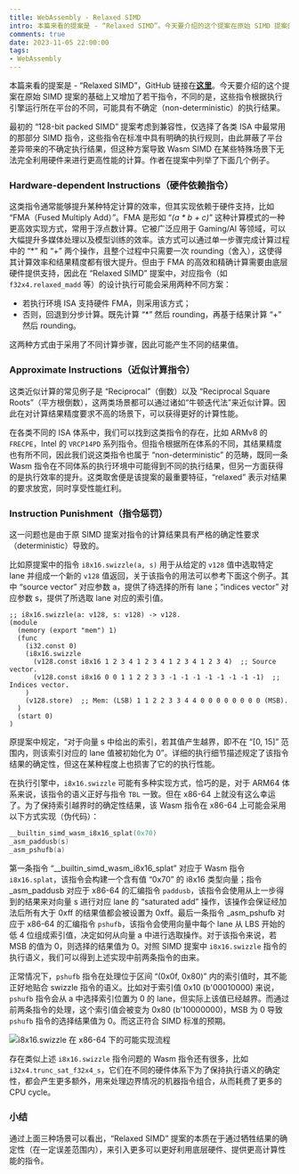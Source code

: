 ```yaml
---
title: WebAssembly - Relaxed SIMD
intro: 本篇来看的提案是 - “Relaxed SIMD”。今天要介绍的这个提案在原始 SIMD 提案的基础上又增加了若干指令，不同的是，这些指令根据执行引擎运行所在平台的不同，可能具有不确定（non-deterministic）的执行结果。
comments: true
date: 2023-11-05 22:00:00
tags:
- WebAssembly
---
```


本篇来看的提案是 - “Relaxed SIMD”，GitHub 链接在<b>[这里](https://github.com/WebAssembly/relaxed-simd/blob/main/proposals/relaxed-simd/Overview.md)</b>。今天要介绍的这个提案在原始 SIMD 提案的基础上又增加了若干指令，不同的是，这些指令根据执行引擎运行所在平台的不同，可能具有不确定（non-deterministic）的执行结果。

最初的 “128-bit packed SIMD” 提案考虑到兼容性，仅选择了各类 ISA 中最常用的那部分 SIMD 指令，这些指令在标准中具有明确的执行规则，由此屏蔽了平台差异带来的不确定执行结果，但这种方案导致 Wasm SIMD 在某些特殊场景下无法完全利用硬件来进行更高性能的计算。作者在提案中列举了下面几个例子。

### Hardware-dependent Instructions（硬件依赖指令）

这类指令通常能够提升某种特定计算的效率，但其实现依赖于硬件支持，比如 “FMA（Fused Multiply Add）”。FMA 是形如 “<i>(a * b + c)</i>” 这种计算模式的一种更高效实现方式，常用于浮点数计算。它被广泛应用于 Gaming/AI 等领域，可以大幅提升多媒体处理以及模型训练的效率。该方式可以通过单一步骤完成计算过程中的 “*” 和 “+” 两个操作，且整个过程中只需要一次 rounding（舍入），这使得其计算效率和结果精度都有很大提升。但由于 FMA 的高效和精确计算需要由底层硬件提供支持，因此在 “Relaxed SIMD” 提案中，对应指令（如 `f32x4.relaxed_madd` 等）的设计执行可能会采用两种不同方案：

* 若执行环境 ISA 支持硬件 FMA，则采用该方式；
* 否则，回退到分步计算。既先计算 “*” 然后 rounding，再基于结果计算 “+” 然后 rounding。

这两种方式由于采用了不同计算步骤，因此可能产生不同的结果值。

### Approximate Instructions（近似计算指令）

这类近似计算的常见例子是 “Reciprocal”（倒数）以及 “Reciprocal Square Roots”（平方根倒数），这两类场景都可以通过诸如“牛顿迭代法”来近似计算。因此在对计算结果精度要求不高的场景下，可以获得更好的计算性能。

在各类不同的 ISA 体系中，我们可以找到这类指令的存在，比如 ARMv8 的 `FRECPE`，Intel 的 `VRCP14PD` 系列指令。但指令根据所在体系的不同，其结果精度也有所不同，因此我们说这类指令也属于 “non-deterministic” 的范畴，既同一条 Wasm 指令在不同体系的执行环境中可能得到不同的执行结果，但另一方面获得的是执行效率的提升。这类取舍便是该提案的最重要特征，“relaxed” 表示对结果的要求放宽，同时享受性能红利。


### Instruction Punishment（指令惩罚）

这一问题也是由于原 SIMD 提案对指令的计算结果具有严格的确定性要求（deterministic）导致的。

比如原提案中的指令 `i8x16.swizzle(a, s)` 用于从给定的 `v128` 值中选取特定 lane 并组成一个新的 `v128` 值返回，关于该指令的用法可以参考下面这个例子。其中 “source vector” 对应参数 a，提供了待选择的所有 lane；“indices vector” 对应参数 s，提供了所选取 lane 对应的索引值。

```wat
;; i8x16.swizzle(a: v128, s: v128) -> v128.
(module
  (memory (export "mem") 1)
  (func
    (i32.const 0)
    (i8x16.swizzle 
      (v128.const i8x16 1 2 3 4 1 2 3 4 1 2 3 4 1 2 3 4)  ;; Source vector.
      (v128.const i8x16 0 0 1 1 2 2 3 3 -1 -1 -1 -1 -1 -1 -1 -1)  ;; Indices vector.
    )
    (v128.store)  ;; Mem: (LSB) 1 1 2 2 3 3 4 4 0 0 0 0 0 0 0 0 (MSB).
  )
  (start 0)  
)
```

原提案中规定，“对于向量 s 中给出的索引，若其值产生越界，即不在 “[0, 15]” 范围内，则该索引对应的 lane 值被初始化为 0”。详细的执行细节描述规定了该指令结果的确定性，但这在某种程度上也损害了它的的执行性能。

在执行引擎中，`i8x16.swizzle` 可能有多种实现方式，恰巧的是，对于 ARM64 体系来说，该指令的语义正好与指令 `TBL` 一致。但在 x86-64 上就没有这么幸运了。为了保持索引越界时的确定性结果，该 Wasm 指令在 x86-64 上可能会采用以下方式实现（伪代码）：

```asm
__builtin_simd_wasm_i8x16_splat(0x70)
_asm_paddusb(s)
_asm_pshufb(a)
```

第一条指令 “__builtin_simd_wasm_i8x16_splat” 对应于 Wasm 指令 `i8x16.splat`，该指令会构建一个含有值 “0x70” 的 i8x16 类型向量；指令 _asm_paddusb 对应于 x86-64 的汇编指令 `paddusb`，该指令会使用从上一步得到的结果来对向量 s 进行对应 lane 的 “saturated add” 操作，该操作会保证经加法后所有大于 0xff 的结果值都会被设置为 0xff。最后一条指令 _asm_pshufb 对应于 x86-64 的汇编指令 `pshufb`，该指令会使用向量中每个 lane 从 LBS 开始的低 4 位组成索引值，决定如何从向量 a 中进行选取操作。对于该指令来说，若 MSB 的值为 0，则选择的结果值为 0。对照 SIMD 提案中 `i8x16.swizzle` 指令的执行语义，我们可以得到上述实现中前两条指令的由来。

正常情况下，`pshufb` 指令在处理位于区间 “(0x0f, 0x80)” 内的索引值时，其不能正好地贴合 swizzle 指令的语义。比如对于索引值 0x10 (b'00010000) 来说，`pshufb` 指令会从 a 中选择索引位置为 0 的 lane，但实际上该值已经越界。而通过前两条指令的处理，这个索引值会被变为 0x80 (b'10000000)，MSB 为 0 导致 `pshufb` 指令的选择结果值为 0。而这正符合 SIMD 标准的预期。

![i8x16.swizzle 在 x86-64 下的可能实现流程](1.png)

存在类似上述 `i8x16.swizzle` 指令问题的 Wasm 指令还有很多，比如 `i32x4.trunc_sat_f32x4_s`，它们在不同的硬件体系下为了保持执行语义的确定性，都会产生更多额外，用来处理边界情况的机器指令组合，从而耗费了更多的 CPU cycle。

### 小结

通过上面三种场景可以看出，“Relaxed SIMD” 提案的本质在于通过牺牲结果的确定性（在一定误差范围内），来引入更多可以更好利用底层硬件、提供更高计算性能的指令。

